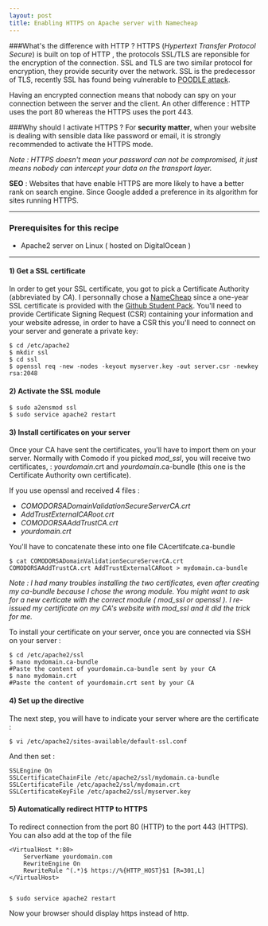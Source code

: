 ```yaml
---
layout: post
title: Enabling HTTPS on Apache server with Namecheap
---
```


###What's the difference with HTTP ?
HTTPS (*Hypertext Transfer Protocol Secure*) is built on top of HTTP , the protocols SSL/TLS are reponsible for the encryption of the connection. SSL and TLS are two similar protocol for encryption, they provide security over the network. SSL is the predecessor of TLS, recently SSL has found being vulnerable to [POODLE attack](http://googleonlinesecurity.blogspot.fr/2014/10/this-poodle-bites-exploiting-ssl-30.html). 

Having an encrypted connection means that nobody can spy on your connection between the server and the client. An other difference : HTTP uses the port 80 whereas the HTTPS uses the port 443.


###Why should I activate HTTPS ?
For **security matter**, when your website is dealing with sensible data like password or email, it is strongly recommended to activate the HTTPS mode.

*Note : HTTPS doesn't mean your password can not be compromised, it just means nobody can intercept your data on the transport layer.* 

**SEO** : Websites that have enable HTTPS are more likely to have a better rank on search engine. Since Google added a preference in its algorithm for sites running HTTPS.  

---

### Prerequisites for this recipe 

* Apache2 server on Linux ( hosted on DigitalOcean )

---

#### 1) Get a SSL certificate 

In order to get your SSL certificate, you got to pick a Certificate Authority (abbreviated by *CA*). I personnally chose a [NameCheap](https://www.namecheap.com) since a one-year SSL certificate is provided with the [Github Student Pack](https://education.github.com/pack/#namecheap). You'll need to provide Certificate Signing Request (CSR) containing your information and your website adresse, in order to have a CSR this you'll need to connect on your server and generate a private key:

	$ cd /etc/apache2
	$ mkdir ssl
	$ cd ssl
	$ openssl req -new -nodes -keyout myserver.key -out server.csr -newkey rsa:2048

#### 2) Activate the SSL module
	$ sudo a2ensmod ssl
	$ sudo service apache2 restart

#### 3) Install certificates on your server

Once your CA have sent the certificates, you'll have to import them on your server. Normally with Comodo if you picked *mod_ssl*, you will receive two certificates,  : *yourdomain*.crt and *yourdomain*.ca-bundle (this one is the Certificate Authority own certificate). 

If you use openssl and received 4 files : 

* *COMODORSADomainValidationSecureServerCA.crt* 
* *AddTrustExternalCARoot.crt* 
* *COMODORSAAddTrustCA.crt* 
* *yourdomain.crt* 

You'll have to concatenate these into one file CAcertifcate.ca-bundle

	$ cat COMODORSADomainValidationSecureServerCA.crt COMODORSAAddTrustCA.crt AddTrustExternalCARoot > mydomain.ca-bundle

*Note : I had many troubles installing the two certificates, even after creating my ca-bundle because I chose the wrong module. You might want to ask for a new certicate with the correct module ( mod_ssl or openssl ). I re-issued my certificate on my CA's website with mod_ssl and it did the trick for me.*

To install your certificate on your server, once you are connected via SSH on your server :

	$ cd /etc/apache2/ssl
	$ nano mydomain.ca-bundle 
	#Paste the content of yourdomain.ca-bundle sent by your CA
	$ nano mydomain.crt
	#Paste the content of yourdomain.crt sent by your CA

#### 4) Set up the directive 

The next step, you will have to indicate your server where are the certificate :

	$ vi /etc/apache2/sites-available/default-ssl.conf

And then set : 

	SSLEngine On
	SSLCertificateChainFile /etc/apache2/ssl/mydomain.ca-bundle
	SSLCertificateFile /etc/apache2/ssl/mydomain.crt
	SSLCertificateKeyFile /etc/apache2/ssl/myserver.key 


#### 5) Automatically redirect HTTP to HTTPS 

To redirect connection from the port 80 (HTTP) to the port 443 (HTTPS). You can also add at the top of the file 

	<VirtualHost *:80>
        ServerName yourdomain.com
        RewriteEngine On
        RewriteRule ^(.*)$ https://%{HTTP_HOST}$1 [R=301,L]
	</VirtualHost>


	$ sudo service apache2 restart


Now your browser should display https instead of http.








